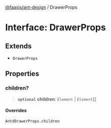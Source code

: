 [@faasjs/ant-design](../README.md) / DrawerProps

# Interface: DrawerProps

## Extends

- `DrawerProps`

## Properties

### children?

> **`optional`** **children**: `Element` \| `Element`[]

#### Overrides

`AntdDrawerProps.children`
